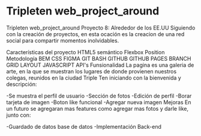 # Tripleten web_project_around

Tripleten web_project_around
Proyecto 8: Alrededor de los EE.UU
Siguiendo con la creación de proyectos, en esta ocación es la creacion de una red social para compartir momentos inolvidables.

Características del proyecto
HTML5 semántico
Flexbox
Position
Metodología BEM
CSS
FIGMA
GIT BASH
GITHUB
GITHUB PAGES
BRANCH
GRID LAYOUT
JAVASCRIPT
API's
Funsionalidad
La pagina es una galeria de arte, en la que se muestran los lugares de donde provienen nuestros colegas, reunidos en la ciudad Triple Ten iniciando con la bienvenida y descripción:

-Se muestra el perfil de usuario
-Sección de fotos
-Edición de perfil
-Borar tarjeta de imagen
-Boton like funcional
-Agregar nueva imagen
Mejoras
En un futuro se agregaran mas features como agregar mas fotos y darle like, junto con:

-Guardado de datos base de datos
-Implementación Back-end
